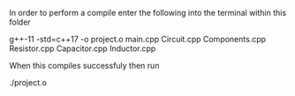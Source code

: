 In order to perform a compile enter the following into the terminal within this folder

g++-11 -std=c++17 -o project.o main.cpp Circuit.cpp Components.cpp Resistor.cpp Capacitor.cpp Inductor.cpp

When this compiles successfuly then run

./project.o